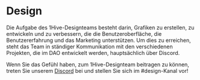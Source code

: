 # Design

Die Aufgabe des 1Hive-Designteams besteht darin, Grafiken zu erstellen, zu entwickeln und zu verbessern, die die Benutzeroberfläche, die Benutzererfahrung und das Marketing unterstützen. Um dies zu erreichen, steht das Team in ständiger Kommunikation mit den verschiedenen Projekten, die im DAO entwickelt werden, hauptsächlich über Discord.

Wenn Sie das Gefühl haben, zum 1Hive-Designteam beitragen zu können, treten Sie unserem [Discord](https://discord.gg/hRTKAMts) bei und stellen Sie sich im \#design-Kanal vor!

